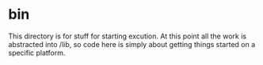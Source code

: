 # bin

This directory is for stuff for starting excution. At this point all the work is abstracted into /lib, so code here is simply about getting things started on a specific platform.
